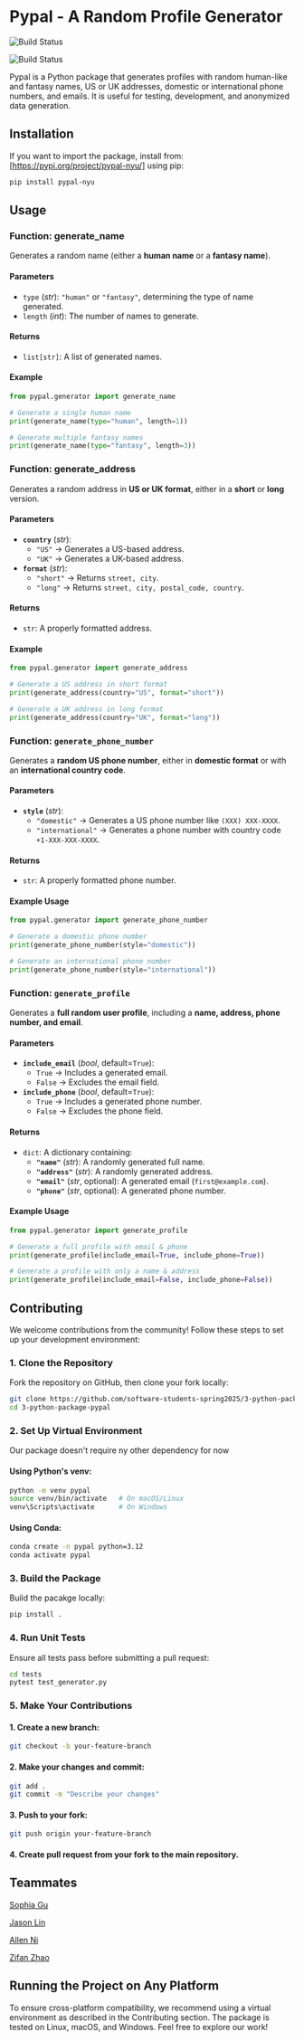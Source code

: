 # Pypal - A Random Profile Generator
![Build Status](https://github.com/software-students-spring2025/3-python-package-pypal/actions/workflows/event-logger.yml/badge.svg)

![Build Status](https://github.com/software-students-spring2025/3-python-package-pypal/actions/workflows/python-package.yml/badge.svg)


Pypal is a Python package that generates profiles with random human-like and fantasy names, US or UK addresses, domestic or international phone numbers, and emails. It is useful for testing, development, and anonymized data generation.

## Installation

If you want to import the package, install from: [https://pypi.org/project/pypal-nyu/] using pip:

```sh 
pip install pypal-nyu 
```

## Usage
### **Function: generate_name**
Generates a random name (either a **human name** or a **fantasy name**).

#### **Parameters**
- `type` (*str*): `"human"` or `"fantasy"`, determining the type of name generated.
- `length` (*int*): The number of names to generate.

#### **Returns**
- `list[str]`: A list of generated names.

#### **Example**
```python
from pypal.generator import generate_name

# Generate a single human name
print(generate_name(type="human", length=1))

# Generate multiple fantasy names
print(generate_name(type="fantasy", length=3))
```

### **Function: generate_address**
Generates a random address in **US or UK format**, either in a **short** or **long** version.

#### **Parameters**
- **`country`** (*str*):  
  - `"US"` → Generates a US-based address.  
  - `"UK"` → Generates a UK-based address.  
- **`format`** (*str*):  
  - `"short"` → Returns `street, city`.  
  - `"long"` → Returns `street, city, postal_code, country`.

#### **Returns**
- `str`: A properly formatted address.

#### **Example**
```python
from pypal.generator import generate_address

# Generate a US address in short format
print(generate_address(country="US", format="short"))

# Generate a UK address in long format
print(generate_address(country="UK", format="long"))
```

### **Function: `generate_phone_number`**
Generates a **random US phone number**, either in **domestic format** or with an **international country code**.

#### **Parameters**
- **`style`** (*str*):  
  - `"domestic"` → Generates a US phone number like `(XXX) XXX-XXXX`.  
  - `"international"` → Generates a phone number with country code `+1-XXX-XXX-XXXX`.

#### **Returns**
- `str`: A properly formatted phone number.

#### **Example Usage**
```python
from pypal.generator import generate_phone_number

# Generate a domestic phone number
print(generate_phone_number(style="domestic"))

# Generate an international phone number
print(generate_phone_number(style="international"))
```

### **Function: `generate_profile`**
Generates a **full random user profile**, including a **name, address, phone number, and email**.

#### **Parameters**
- **`include_email`** (*bool*, default=`True`):  
  - `True` → Includes a generated email.  
  - `False` → Excludes the email field.  
- **`include_phone`** (*bool*, default=`True`):  
  - `True` → Includes a generated phone number.  
  - `False` → Excludes the phone field.  

#### **Returns**
- `dict`: A dictionary containing:
  - **`"name"`** (*str*): A randomly generated full name.  
  - **`"address"`** (*str*): A randomly generated address.  
  - **`"email"`** (*str*, optional): A generated email (`first@example.com`).  
  - **`"phone"`** (*str*, optional): A generated phone number.  

#### **Example Usage**
```python
from pypal.generator import generate_profile

# Generate a full profile with email & phone
print(generate_profile(include_email=True, include_phone=True))

# Generate a profile with only a name & address
print(generate_profile(include_email=False, include_phone=False))
```
## Contributing

We welcome contributions from the community! Follow these steps to set up your development environment:

### **1. Clone the Repository**
Fork the repository on GitHub, then clone your fork locally:
```sh
git clone https://github.com/software-students-spring2025/3-python-package-pypal.git
cd 3-python-package-pypal
```

### **2. Set Up Virtual Environment**
Our package doesn't require ny other dependency for now

#### Using Python's venv:
```sh
python -m venv pypal
source venv/bin/activate   # On macOS/Linux
venv\Scripts\activate      # On Windows
```
#### Using Conda:
```sh
conda create -n pypal python=3.12
conda activate pypal
```

### **3. Build the Package**
Build the pacakge locally:
```sh
pip install .
```

### **4. Run Unit Tests**
Ensure all tests pass before submitting a pull request:
```sh
cd tests
pytest test_generator.py
```

### **5. Make Your Contributions**
#### **1. Create a new branch:**
```sh
git checkout -b your-feature-branch
```
#### **2. Make your changes and commit:**
```sh
git add .
git commit -m "Describe your changes"
```
#### **3. Push to your fork:**
```sh
git push origin your-feature-branch
```
#### **4. Create pull request from your fork to the main repository.**

## Teammates
[Sophia Gu](https://github.com/Sophbx)

[Jason Lin](https://github.com/JasonLIN0226)

[Allen Ni](https://github.com/AllenNi66)

[Zifan Zhao](https://github.com/Exiam6)

## Running the Project on Any Platform
To ensure cross-platform compatibility, we recommend using a virtual environment as described in the Contributing section. The package is tested on Linux, macOS, and Windows. Feel free to explore our work!
